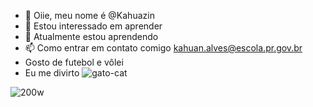 - 👋 Oiie, meu nome é @Kahuazin
- 👀 Estou interessado em aprender
- 🌱  Atualmente estou aprendendo
- 📫  Como entrar em contato comigo kahuan.alves@escola.pr.gov.br
-    Gosto de futebol e vôlei
-    Eu me divirto
![gato-cat](https://github.com/Kahuazin/Kahuazin/assets/146108253/b33cc76f-c366-402d-af72-c7b0168c889d)

![200w](https://github.com/Kahuazin/Kahuazin/assets/146108253/c46d6003-8a51-4845-bc20-1072d5d0226a)
